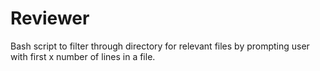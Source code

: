 # Reviewer
Bash script to filter through directory for relevant files by prompting user with first x number of lines in a file.
